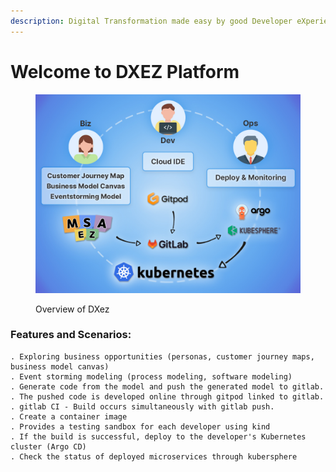 ```yaml
---
description: Digital Transformation made easy by good Developer eXperiences
---
```


# Welcome to DXEZ Platform

<figure><img src=".gitbook/assets/image (5).png" alt=""><figcaption><p>Overview of DXez</p></figcaption></figure>

### Features and Scenarios:

```
. Exploring business opportunities (personas, customer journey maps, business model canvas)
. Event storming modeling (process modeling, software modeling)
. Generate code from the model and push the generated model to gitlab.
. The pushed code is developed online through gitpod linked to gitlab.
. gitlab CI - Build occurs simultaneously with gitlab push.
. Create a container image
. Provides a testing sandbox for each developer using kind
. If the build is successful, deploy to the developer's Kubernetes cluster (Argo CD)
. Check the status of deployed microservices through kubersphere
```
